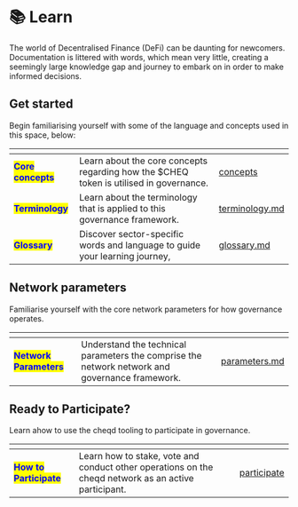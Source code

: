 # 📚 Learn

The world of Decentralised Finance (DeFi) can be daunting for newcomers. Documentation is littered with words, which mean very little, creating a seemingly large knowledge gap and journey to embark on in order to make informed decisions.

## Get started

Begin familiarising yourself with some of the language and concepts used in this space, below:

<table data-view="cards"><thead><tr><th></th><th></th><th data-hidden data-card-target data-type="content-ref"></th></tr></thead><tbody><tr><td><mark style="color:blue;"><strong>Core concepts</strong></mark></td><td>Learn about the core concepts regarding how the $CHEQ token is utilised in governance.</td><td><a href="concepts/">concepts</a></td></tr><tr><td><mark style="color:blue;"><strong>Terminology</strong></mark></td><td>Learn about the terminology that is applied to this governance framework.</td><td><a href="terminology.md">terminology.md</a></td></tr><tr><td><mark style="color:blue;"><strong>Glossary</strong></mark></td><td>Discover sector-specific words and language to guide your learning journey,</td><td><a href="glossary.md">glossary.md</a></td></tr></tbody></table>

## Network parameters

Familiarise yourself with the core network parameters for how governance operates.

<table data-card-size="large" data-view="cards"><thead><tr><th></th><th></th><th data-hidden data-card-target data-type="content-ref"></th></tr></thead><tbody><tr><td><mark style="color:blue;"><strong>Network Parameters</strong></mark></td><td>Understand the technical parameters the comprise the network network and governance framework.</td><td><a href="../../cheq/tokenomics/parameters.md">parameters.md</a></td></tr></tbody></table>

## Ready to Participate?

Learn ahow to use the cheqd tooling to participate in governance.

<table data-card-size="large" data-view="cards"><thead><tr><th></th><th></th><th data-hidden data-card-target data-type="content-ref"></th></tr></thead><tbody><tr><td><mark style="color:blue;"><strong>How to Participate</strong></mark></td><td>Learn how to stake, vote and conduct other operations on the cheqd network as an active participant.</td><td><a href="../participate/">participate</a></td></tr></tbody></table>
